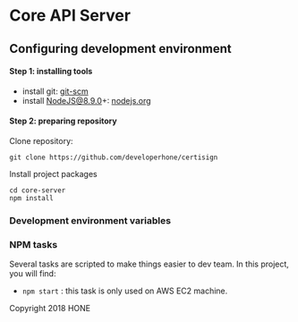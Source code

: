 # Core API Server

## Configuring development environment

#### Step 1: installing tools

* install git: [git-scm](http://git-scm.com/)
* install NodeJS@8.9.0+: [nodejs.org](http://nodejs.org)

#### Step 2: preparing repository

Clone repository:
```
git clone https://github.com/developerhone/certisign
```

Install project packages
```
cd core-server
npm install
```

### Development environment variables

### NPM tasks

Several tasks are scripted to make things easier to dev team. In this project, you will find:
  * ```npm start```                  : this task is only used on AWS EC2 machine.

Copyright 2018 HONE